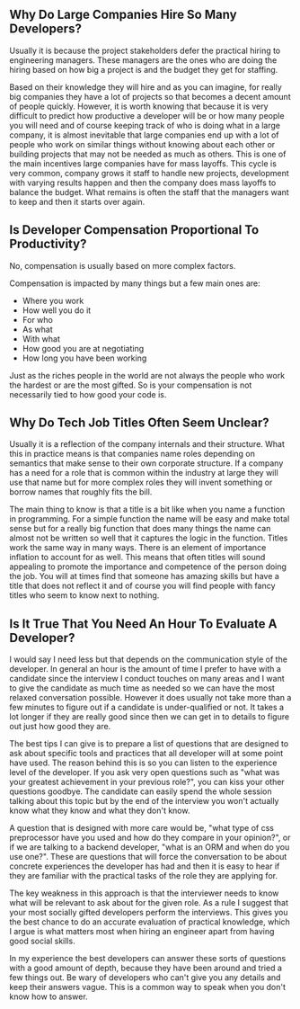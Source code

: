 
## Why Do Large Companies Hire So Many Developers?

Usually it is because the project stakeholders defer the
practical hiring to engineering managers. These managers
are the ones who are doing the hiring based on how big a
project is and the budget they get for staffing.

Based on their knowledge they will hire and as you can imagine,
for really big companies they have a lot of projects so that
becomes a decent amount of people quickly.
However, it is worth knowing that because it is very difficult
to predict how productive a developer will be or how many people
you will need and of course keeping track of who is doing what
in a large company, it is almost inevitable that large companies
end up with a lot of people who work on similar things without
knowing about each other or building projects that may not be
needed as much as others.
This is one of the main incentives large companies have for
mass layoffs.
This cycle is very common, company grows it staff to handle
new projects, development with varying results happen and
then the company does mass layoffs to balance the budget.
What remains is often the staff that the managers want to
keep and then it starts over again.

## Is Developer Compensation Proportional To Productivity?

No, compensation is usually based on more complex factors.

Compensation is impacted by many things but a few main ones are:

- Where you work
- How well you do it
- For who
- As what
- With what
- How good you are at negotiating
- How long you have been working

Just as the riches people in the world are not always the
people who work the hardest or are the most gifted. So is your
compensation is not necessarily tied to how good your code is.

## Why Do Tech Job Titles Often Seem Unclear?

Usually it is a reflection of the company internals and their structure.
What this in practice means is that companies name roles depending
on semantics that make sense to their own corporate structure.
If a company has a need for a role that is common within the
industry at large they will use that name but for more complex
roles they will invent something or borrow names that roughly
fits the bill.

The main thing to know is that a title is a bit like when you
name a function in programming. For a simple function the name
will be easy and make total sense but for a really big function
that does many things the name can almost not be written so well
that it captures the logic in the function.
Titles work the same way in many ways. There is an element of
importance inflation to account for as well. This means that
often titles will sound appealing to promote the importance
and competence of the person doing the job. You will at times
find that someone has amazing skills but have a title that does
not reflect it and of course you will find people with fancy
titles who seem to know next to nothing.

## Is It True That You Need An Hour To Evaluate A Developer?

I would say I need less but that depends on the communication
style of the developer. In general an hour is the amount of time
I prefer to have with a candidate since the interview I conduct
touches on many areas and I want to give the candidate as much
time as needed so we can have the most relaxed conversation
possible. However it does usually not take more than a few
minutes to figure out if a candidate is under-qualified or not.
It takes a lot longer if they are really good since then we
can get in to details to figure out just how good they are.

The best tips I can give is to prepare a list of questions
that are designed to ask about specific tools and practices
that all developer will at some point have used. The reason
behind this is so you can listen to the experience level of
the developer. If you ask very open questions such as "what
was your greatest achievement in your previous role?", you
can kiss your other questions goodbye. The candidate can
easily spend the whole session talking about this topic
but by the end of the interview you won't actually know what
they know and what they don't know.

A question that is designed with more care would be, "what
type of css preprocessor have you used and how do they compare
in your opinion?", or if we are talking to a backend developer,
"what is an ORM and when do you use one?".
These are questions that will force the conversation to be about
concrete experiences the developer has had and then it is easy
to hear if they are familiar with the practical tasks of the role
they are applying for.

The key weakness in this approach is that the interviewer needs
to know what will be relevant to ask about for the given role.
As a rule I suggest that your most socially gifted developers
perform the interviews. This gives you the best chance to do
an accurate evaluation of practical knowledge, which I argue
is what matters most when hiring an engineer apart from having
good social skills.

In my experience the best developers can answer these sorts of
questions with a good amount of depth, because they have been
around and tried a few things out. Be wary of developers who
can't give you any details and keep their answers vague.
This is a common way to speak when you don't know
how to answer.
